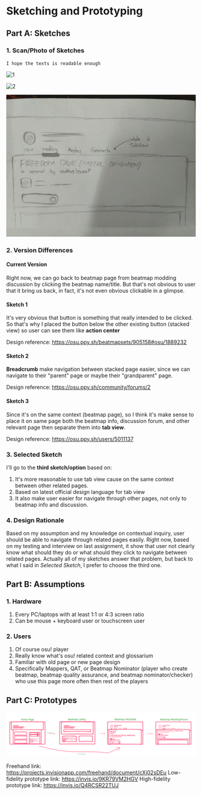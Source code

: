 # Sketching and Prototyping
## Part A: Sketches
### 1. Scan/Photo of Sketches
```
I hope the texts is readable enough
```

![1](img/sketch_1.jpg)

![2](img/sketch_2.jpg)

![3](img/sketch_3.jpg)

### 2. Version Differences

#### Current Version

Right now, we can go back to beatmap page from beatmap modding discussion by clicking the beatmap name/title. But that's not obvious to user that it bring us back, in fact, it's not even obvious clickable in a glimpse.

#### Sketch 1

It's very obvious that button is something that really intended to be clicked. So that's why I placed the button below the other existing button (stacked view) so user can see them like **action center**

Design reference: https://osu.ppy.sh/beatmapsets/905158#osu/1889232

#### Sketch 2

**Breadcrumb** make navigation between stacked page easier, since we can navigate to their "parent" page or maybe their "grandparent" page.

Design reference: https://osu.ppy.sh/community/forums/2

#### Sketch 3

Since it's on the same context (beatmap page), so I think it's make sense to place it on same page both the beatmap info, discussion forum, and other relevant page then separate them into **tab view**.

Design reference: https://osu.ppy.sh/users/5011137

### 3. Selected Sketch

I'll go to the **third sketch/option** based on:

1. It's more reasonable to use tab view cause on the same context between other related pages.
2. Based on latest official design language for tab view
3. It also make user easier for navigate through other pages, not only to beatmap info and discussion.

### 4. Design Rationale
Based on my assumption and my knowledge on contextual inquiry, user should be able to navigate through related pages easily. Right now, based on my testing and interview on last assignment, it show that user not clearly know what should they do or what should they click to navigate between related pages. Actually all of my sketches answer that problem, but back to what I said in *Selected Sketch*, I prefer to choose the third one. 

## Part B: Assumptions
### 1. Hardware
1. Every PC/laptops with at least 1:1 or 4:3 screen ratio
2. Can be mouse + keyboard user or touchscreen user

### 2. Users
1. Of course osu! player 
2. Really know what's osu! related context and glossarium
3. Familiar with old page or new page design
4. Specifically Mappers, QAT, or Beatmap Nominator (player who create beatmap, beatmap quality assurance, and beatmap nominator/checker) who use this page more often then rest of the players

## Part C: Prototypes

![Overview](img/freehand_overview.png)

Freehand link: https://projects.invisionapp.com/freehand/document/cXj02sDEu
Low-fidelity prototype link: https://invis.io/9KR79VM2HGV
High-fidelity prototype link: https://invis.io/Q4RCSR22TUJ